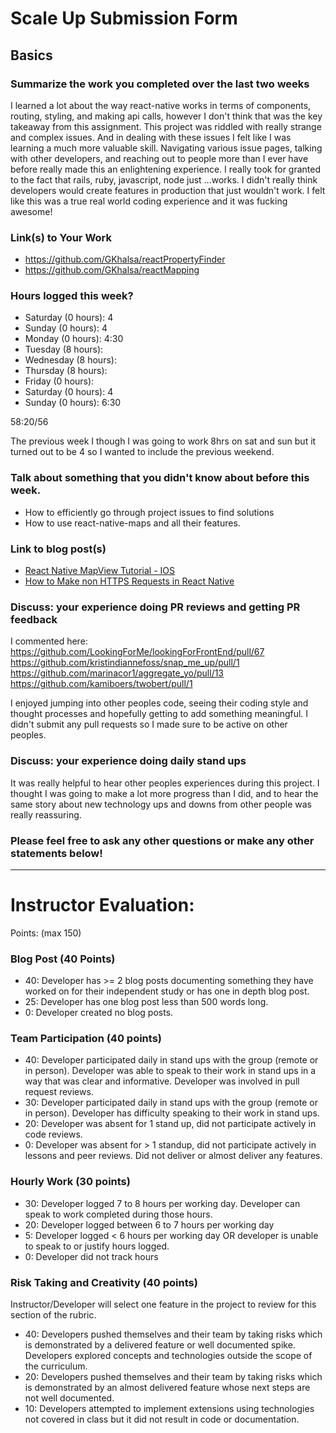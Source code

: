 # Scale Up Submission Form

## Basics

### Summarize the work you completed over the last two weeks

I learned a lot about the way react-native works in terms of components, routing, styling, and making api calls, however I don't think that was the key takeaway from this assignment.
This project was riddled with really strange and complex issues. And in dealing with these issues I felt like I was learning a much more valuable skill. Navigating various issue pages, talking with other developers, and reaching out to people more than I ever have before really made this an enlightening experience. I really took for granted to the fact that rails, ruby, javascript, node just ...works. I didn't really think developers would create features in production that just wouldn't work. I felt like this was a true real world coding experience and it was fucking awesome!   

### Link(s) to Your Work

 - https://github.com/GKhalsa/reactPropertyFinder
 - https://github.com/GKhalsa/reactMapping


### Hours logged this week?

- Saturday (0 hours): 4
- Sunday (0 hours): 4
- Monday (0 hours): 4:30
- Tuesday (8 hours):
- Wednesday (8 hours):
- Thursday (8 hours):
- Friday (0 hours):
- Saturday (0 hours): 4
- Sunday (0 hours): 6:30

58:20/56

The previous week I though I was going to work 8hrs on sat and sun but it turned out to be 4 so I wanted to include the previous weekend.


### Talk about something that you didn't know about before this week.
- How to efficiently go through project issues to find solutions
- How to use react-native-maps and all their features.

### Link to blog post(s)
- [React Native MapView Tutorial - IOS](https://medium.com/@gurusundesh/getting-started-with-react-native-mapview-5e0bd73aa602#.4h6av91vk)  
- [How to Make non HTTPS Requests in React Native](https://medium.com/@gurusundesh/how-to-make-non-https-requests-in-react-native-5e37ccc0166c#.u0jymw58g)

### Discuss: your experience doing PR reviews and getting PR feedback
I commented here:  
https://github.com/LookingForMe/lookingForFrontEnd/pull/67  
https://github.com/kristindiannefoss/snap_me_up/pull/1  
https://github.com/marinacor1/aggregate_yo/pull/13  
https://github.com/kamiboers/twobert/pull/1

I enjoyed jumping into other peoples code, seeing their coding style and thought processes and hopefully getting to add something meaningful. I didn't submit any pull requests so I made sure to be active on other peoples.

### Discuss: your experience doing daily stand ups
It was really helpful to hear other peoples experiences during this project. I thought I was going to make a lot more progress than I did, and to hear the same story about new technology ups and downs from other people was really reassuring.

### Please feel free to ask any other questions or make any other statements below!

-----

# Instructor Evaluation:

Points: (max 150)

### Blog Post (40 Points)  
  * 40: Developer has >= 2 blog posts documenting something they have worked on for their independent study or has one in depth blog post.
  * 25: Developer has one blog post less than 500 words long.
  * 0: Developer created no blog posts.

### Team Participation (40 points)

  * 40: Developer participated daily in stand ups with the group (remote or in person). Developer was able to speak to their work in stand ups in a way that was clear and informative. Developer was involved in pull request reviews.
  * 30: Developer participated daily in stand ups with the group (remote or in person). Developer has difficulty speaking to their work in stand ups.
  * 20: Developer was absent for 1 stand up, did not participate actively in code reviews.
  * 0: Developer was absent for > 1 standup, did not participate actively in lessons and peer reviews. Did not deliver or almost deliver any features.

### Hourly Work (30 points)

  * 30: Developer logged 7 to 8 hours per working day. Developer can speak to work completed during those hours.
  * 20: Developer logged between 6 to 7 hours per working day
  * 5: Developer logged < 6 hours per working day OR developer is unable to speak to or justify hours logged.
  * 0: Developer did not track hours

### Risk Taking and Creativity (40 points)

  Instructor/Developer will select one feature in the project to review for this section of the rubric.

  * 40: Developers pushed themselves and their team by taking risks which is demonstrated by a delivered feature or well documented spike. Developers explored concepts and technologies outside the scope of the curriculum.
  * 20: Developers pushed themselves and their team by taking risks which is demonstrated by an almost delivered feature whose next steps are not well documented.
  * 10: Developers attempted to implement extensions using technologies not covered in class but it did not result in code or documentation.

